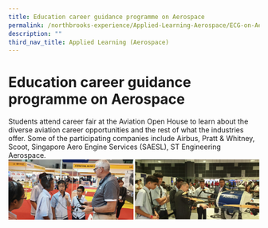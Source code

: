 ```yaml
---
title: Education career guidance programme on Aerospace
permalink: /northbrooks-experience/Applied-Learning-Aerospace/ECG-on-Aerospace/permalink/
description: ""
third_nav_title: Applied Learning (Aerospace)
---
```

Education career guidance programme on Aerospace
================================================

Students attend career fair at the Aviation Open House to learn about the diverse aviation career opportunities and the rest of what the industries offer. Some of the participating companies include Airbus, Pratt & Whitney, Scoot, Singapore Aero Engine Services (SAESL), ST Engineering Aerospace.
![](/images/EDU.png)